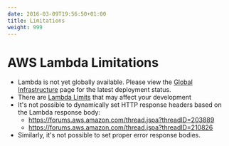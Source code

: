 ```yaml
---
date: 2016-03-09T19:56:50+01:00
title: Limitations
weight: 999
---
```


# AWS Lambda Limitations

  * Lambda is not yet globally available. Please view the [Global Infrastructure](https://aws.amazon.com/about-aws/global-infrastructure/regional-product-services/) page for the latest deployment status.
  * There are [Lambda Limits](http://docs.aws.amazon.com/lambda/latest/dg/limits.html) that may affect your development
  * It's not possible to dynamically set HTTP response headers based on the Lambda response body:
    * https://forums.aws.amazon.com/thread.jspa?threadID=203889
    * https://forums.aws.amazon.com/thread.jspa?threadID=210826
  * Similarly, it's not possible to set proper error response bodies.
